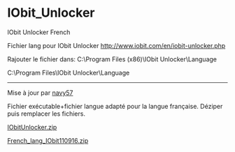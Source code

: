 # IObit_Unlocker
IObit Unlocker French

Fichier lang pour IObit Unlocker http://www.iobit.com/en/iobit-unlocker.php

Rajouter le fichier dans:
C:\Program Files (x86)\IObit Unlocker\Language

C:\Program Files\IObit Unlocker\Language

****
Mise à jour par [navy57](https://github.com/navy57)

Fichier exécutable+fichier langue adapté pour la langue française.
Déziper puis remplacer les fichiers.

[IObitUnlocker.zip](https://github.com/Titeflafla/IObit_Unlocker/files/465782/IObitUnlocker.zip)

[French_lang_IObit110916.zip](https://github.com/Titeflafla/IObit_Unlocker/files/465785/French_lang_IObit110916.zip)
